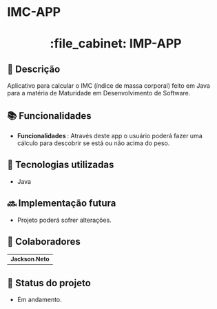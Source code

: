 # IMC-APP

<h1 align="center">:file_cabinet: IMP-APP</h1>

## :memo: Descrição
Aplicativo para calcular o IMC (índice de massa corporal) feito em Java para a matéria de Maturidade em Desenvolvimento de Software.

## :books: Funcionalidades
* <b>Funcionalidades </b>: Através deste app o usuário poderá fazer uma cálculo para descobrir se está ou não acima do peso.

## :wrench: Tecnologias utilizadas
* Java

## :soon: Implementação futura
* Projeto poderá sofrer alterações.

## :handshake: Colaboradores
<table>
  <tr>
    <td align="center">
      <a href="https://github.com/zenzei02">
        <sub>
          <b>Jackson Neto</b>
        </sub>
      </a>
    </td>
   </tr>
</table>

## :dart: Status do projeto
* Em andamento.
